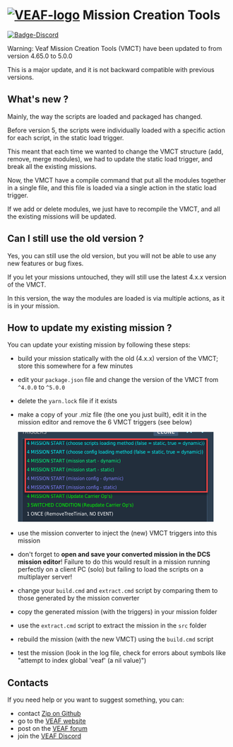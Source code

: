 # [![VEAF-logo]][VEAF website] Mission Creation Tools

[![Badge-Discord]][VEAF Discord]

Warning: Veaf Mission Creation Tools (VMCT) have been updated to from version 4.65.0 to 5.0.0

This is a major update, and it is not backward compatible with previous versions.

## What's new ?

Mainly, the way the scripts are loaded and packaged has changed.

Before version 5, the scripts were individually loaded with a specific action for each script, in the static load trigger.

This meant that each time we wanted to change the VMCT structure (add, remove, merge modules), we had to update the static load trigger, and break all the existing missions.

Now, the VMCT have a compile command that put all the modules together in a single file, and this file is loaded via a single action in the static load trigger.

If we add or delete modules, we just have to recompile the VMCT, and all the existing missions will be updated.

## Can I still use the old version ?

Yes, you can still use the old version, but you will not be able to use any new features or bug fixes.

If you let your missions untouched, they will still use the latest 4.x.x version of the VMCT.

In this version, the way the modules are loaded is via multiple actions, as it is in your mission.

## How to update my existing mission ?

You can update your existing mission by following these steps:

- build your mission statically with the old (4.x.x) version of the VMCT; store this somewhere for a few minutes
- edit your `package.json` file and change the version of the VMCT from `^4.0.0` to `^5.0.0`
- delete the `yarn.lock` file if it exists
- make a copy of your .miz file (the one you just built), edit it in the mission editor and remove the 6 VMCT triggers (see below)

  [![4.x.x-triggers-to-remove]][4.x.x-triggers-to-remove]
  
- use the mission converter to inject the (new) VMCT triggers into this mission
- don't forget to **open and save your converted mission in the DCS mission editor**! Failure to do this would result in a mission running perfectly on a client PC (solo) but failing to load the scripts on a multiplayer server!
- change your `build.cmd` and `extract.cmd` script by comparing them to those generated by the mission converter
- copy the generated mission (with the triggers) in your mission folder
- use the `extract.cmd` script to extract the mission in the `src` folder
- rebuild the mission (with the new VMCT) using the `build.cmd` script
- test the mission (look in the log file, check for errors about symbols like "attempt to index global 'veaf' (a nil value)")

## Contacts

If you need help or you want to suggest something, you can:

* contact [Zip on Github]
* go to the [VEAF website]
* post on the [VEAF forum]
* join the [VEAF Discord]


[Badge-Discord]: https://img.shields.io/discord/471061487662792715?label=VEAF%20Discord&style=for-the-badge
[VEAF-logo]: https://veaf.github.io/documentation/images/logo.png
[VEAF Discord]: https://www.veaf.org/discord
[Zip on Github]: https://github.com/davidp57
[VEAF website]: https://www.veaf.org
[VEAF forum]: https://www.veaf.org/forum

[documentation-old]: ./old_documentation/_index.md
[documentation-site]: https://veaf.github.io/documentation/
[documentation-repo]: https://github.com/VEAF/documentation

[4.x.x-triggers-to-remove]: ./README-5.0.0.png
